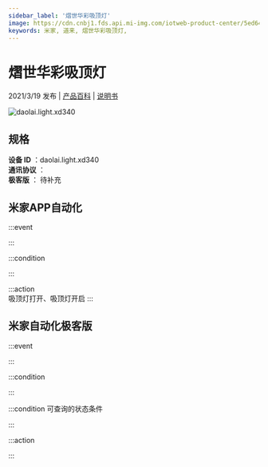 ```yaml
---
sidebar_label: '熠世华彩吸顶灯'
image: https://cdn.cnbj1.fds.api.mi-img.com/iotweb-product-center/5ed64ddb06742748f0bfdfcf11553587_拟物图_吸顶灯.png?GalaxyAccessKeyId=AKVGLQWBOVIRQ3XLEW&Expires=9223372036854775807&Signature=qSu+pWP9Be0Z2JS2qk6c7QdBpko=
keywords: 米家, 道来, 熠世华彩吸顶灯, 
---
```

# 熠世华彩吸顶灯

2021/3/19 发布 | [产品百科](https://home.mi.com/webapp/content/baike/product/index.html?model=daolai.light.xd340/) | [说明书](https://home.mi.com/views/introduction.html?model=daolai.light.xd340&region=cn)

![daolai.light.xd340](https://cdn.cnbj1.fds.api.mi-img.com/iotweb-product-center/5ed64ddb06742748f0bfdfcf11553587_拟物图_吸顶灯.png?GalaxyAccessKeyId=AKVGLQWBOVIRQ3XLEW&Expires=9223372036854775807&Signature=qSu+pWP9Be0Z2JS2qk6c7QdBpko=)

## 规格  
> 
**设备 ID** ：daolai.light.xd340  
**通讯协议** ：  
**极客版**  ： 待补充 


## 米家APP自动化  

:::event  

:::

:::condition  

:::

:::action   
吸顶灯打开、吸顶灯开启
:::

## 米家自动化极客版  

:::event  

:::

:::condition  

:::

:::condition 可查询的状态条件  

:::

:::action  

:::

        
